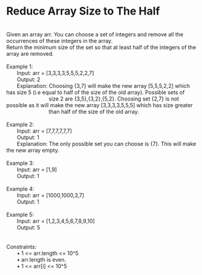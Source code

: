 <h1>Reduce Array Size to The Half</h1>
<p><br>
Given an array arr.  You can choose a set of integers and remove all the occurrences of these integers in the array.<br>
Return the minimum size of the set so that at least half of the integers of the array are removed.<br>
<br> 
Example 1:<br>
&emsp;&emsp;Input: arr = [3,3,3,3,5,5,5,2,2,7]<br>
&emsp;&emsp;Output: 2<br>
&emsp;&emsp;Explanation: Choosing {3,7} will make the new array [5,5,5,2,2] which has size 5 (i.e equal to half of the size of the old array).
Possible sets of &emsp;&emsp;&emsp;&emsp;&emsp;&emsp;&emsp;&emsp;size 2 are {3,5},{3,2},{5,2}.
Choosing set {2,7} is not possible as it will make the new array [3,3,3,3,5,5,5] which has size greater &emsp;&emsp;&emsp;&emsp;&emsp;&emsp;&emsp;&emsp;than half of the size of the old array.<br>
<br>
Example 2:<br>
&emsp;&emsp;Input: arr = [7,7,7,7,7,7]<br>
&emsp;&emsp;Output: 1<br>
&emsp;&emsp;Explanation: The only possible set you can choose is {7}. This will make the new array empty.<br>
<br>
Example 3:<br>
&emsp;&emsp;Input: arr = [1,9]<br>
&emsp;&emsp;Output: 1<br>
<br>
Example 4:<br>
&emsp;&emsp;Input: arr = [1000,1000,3,7]<br>
&emsp;&emsp;Output: 1<br>
<br>
Example 5:<br>
&emsp;&emsp;Input: arr = [1,2,3,4,5,6,7,8,9,10]<br>
&emsp;&emsp;Output: 5<br>
<br><br> 
Constraints:<br>
&emsp;&emsp;•	1 <= arr.length <= 10^5<br>
&emsp;&emsp;•	arr.length is even.<br>
&emsp;&emsp;•	1 <= arr[i] <= 10^5<br>
</p>
